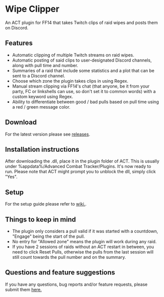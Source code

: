 # Wipe Clipper
An ACT plugin for FF14 that takes Twitch clips of raid wipes and posts them on Discord.

## Features
- Automatic clipping of multiple Twitch streams on raid wipes.
- Automatic posting of said clips to user-designated Discord channels, along with pull time and number.
- Summaries of a raid that include some statistics and a plot that can be sent to a Discord channel.
- Choose which zone the plugin takes clips in using Regex.
- Manual stream clipping via FF14's chat (that anyone, be it from your party, FC or linkshells can use, so don't set it to common words) with a custom keyword using Regex.
- Ability to differentiate between good / bad pulls based on pull time using a red / green message color.

## Download
For the latest version please see [releases](https://github.com/Mor3x/Wipe-Clipper/releases).

## Installation instructions
After downloading the .dll, place it in the plugin folder of ACT. This is usually under %appdata%/Advanced Combat Tracker/Plugins.
It's now ready to run. Please note that ACT might prompt you to unblock the dll, simply click "Yes".


## Setup 
For the setup guide please refer to [wiki.](https://github.com/Mor3x/Wipe-Clipper/releases).

## Things to keep in mind
- The plugin only considers a pull valid if it was started with a countdown, "Engage" being the start of the pull.
- No entry for "Allowed zone" means the plugin will work during any raid.
- If you have 2 sessions of raids without an ACT restart in between, you need to click Reset Pulls, otherwise 
the pulls from the last session will still count towards the pull number and on the summary.

## Questions and feature suggestions
If you have any questions, bug reports and/or feature requests, please submit them [here.](https://github.com/Mor3x/Wipe-Clipper/issues)
